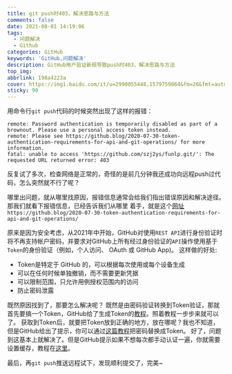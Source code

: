 ```yaml
---
title: git push时403，解决思路与方法
comments: false
date: 2021-08-01 14:19:06
tags:
  - 问题解决
  - Github
categories: GitHub
keywords: 'GitHub,问题解决'
description: GitHub用户验证新规导致push时403，解决思路与方法
top_img:
abbrlink: 198a4223a
cover: https://img1.baidu.com/it/u=2990055448,1579759864&fm=26&fmt=auto&gp=0.jpg
sticky: 90
---
```




用命令行`git push`代码的时候突然出现了这样的报错：
```shell
remote: Password authentication is temporarily disabled as part of a brownout. Please use a personal access token instead.
remote: Please see https://github.blog/2020-07-30-token-authentication-requirements-for-api-and-git-operations/ for more information.
fatal: unable to access 'https://github.com/szj2ys/funlp.git/': The requested URL returned error: 403
```

反复试了多次，检查网络是正常的，奇怪的是前几分钟我还成功向远程push过代码，怎么突然就不行了呢？

哪里出问题，就从哪里找原因，报错信息通常会给我们指出错误原因和解决途径。那我们就看下报错信息，已经告诉我们从哪里
着手，就是这个[网址](https://github.blog/2020-07-30-token-authentication-requirements-for-api-and-git-operations/)
`https://github.blog/2020-07-30-token-authentication-requirements-for-api-and-git-operations/`

原来是因为安全考虑，从2021年中开始，GitHub对使用`REST API`进行身份验证时将不再支持帐户密码，并要求对GitHub上所有经过身份验证的`API`操作使用基于`Token`的身份验证（例如，个人访问、 OAuth 或 GitHub App)。
这样做的好处: 
- Token是特定于 GitHub 的，可以根据每次使用或每个设备生成
- 可以在任何时候单独撤销，而不需要更新凭据
- 可以限制范围，只允许用例授权范围内的访问
- 防止密码泄露

既然原因找到了，那要怎么解决呢？
既然是由密码验证转换到Token验证，那就首先要搞一个Token，GitHub给了生成Token的[教程](https://help.github.com/en/github/authenticating-to-github/creating-a-personal-access-token-for-the-command-line)。照着教程一步步来就可以了。
获取到Token后，就要把Token放到正确的地方，放在哪呢？我也不知道，但是GitHub给出了提示，你可以通过[这篇教程](https://docs.github.com/en/github/getting-started-with-github/updating-credentials-from-the-macos-keychain)把密码替换成Token。
好了，问题到这基本上就解决了。但是GitHub提示如果不想每次都手动认证一遍，你就需要设置缓存，教程在[这里](https://docs.github.com/en/github/getting-started-with-github/caching-your-github-credentials-in-git)。

最后，再`git push`推送远程试下，发现顺利提交了，完美~

